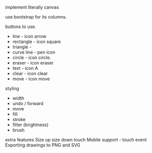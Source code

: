 implement literally canvas 

use bootstrap for its columns. 

buttons to use.
- line - icon arrow
- rectangle - icon square
- triangle - 
- curve line - pen icon 
- circle - icon circle.
- eraser - icon eraser
- text  - icon A
- clear - icon clear
- move - icon move


styling 
- width
- undo / forward
- move
- fill 
- stroke
- filter (brightness)
- brush


extra features
Size up size down touch
Mobile support - touch event
Exporting drawings to PNG and SVG

